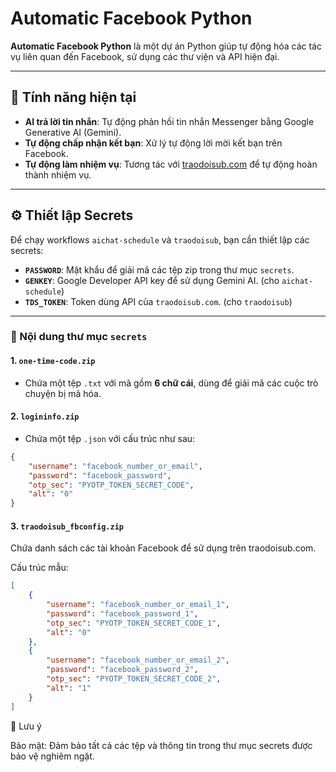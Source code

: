 # Automatic Facebook Python  

**Automatic Facebook Python** là một dự án Python giúp tự động hóa các tác vụ liên quan đến Facebook, sử dụng các thư viện và API hiện đại.  

---

## 🚀 Tính năng hiện tại  

- **AI trả lời tin nhắn**: Tự động phản hồi tin nhắn Messenger bằng Google Generative AI (Gemini).  
- **Tự động chấp nhận kết bạn**: Xử lý tự động lời mời kết bạn trên Facebook.  
- **Tự động làm nhiệm vụ**: Tương tác với [traodoisub.com](https://traodoisub.com) để tự động hoàn thành nhiệm vụ.  

---

## ⚙️ Thiết lập Secrets  

Để chạy workflows `aichat-schedule` và `traodoisub`, bạn cần thiết lập các secrets:  

- **`PASSWORD`**: Mật khẩu để giải mã các tệp zip trong thư mục `secrets`.
- **`GENKEY`**: Google Developer API key để sử dụng Gemini AI.  (cho `aichat-schedule`)
- **`TDS_TOKEN`**: Token dùng API của `traodoisub.com`. (cho `traodoisub`)


---

### 📁 Nội dung thư mục `secrets`  

#### 1. `one-time-code.zip`  
- Chứa một tệp `.txt` với mã gồm **6 chữ cái**, dùng để giải mã các cuộc trò chuyện bị mã hóa.  

#### 2. `logininfo.zip`  
- Chứa một tệp `.json` với cấu trúc như sau:  

```json
{
	"username": "facebook_number_or_email",
	"password": "facebook_password",
	"otp_sec": "PYOTP_TOKEN_SECRET_CODE",
	"alt": "0"
}
```

#### 3. `traodoisub_fbconfig.zip`

Chứa danh sách các tài khoản Facebook để sử dụng trên traodoisub.com.


Cấu trúc mẫu:

```json
[
    {
        "username": "facebook_number_or_email_1",
        "password": "facebook_password_1",
        "otp_sec": "PYOTP_TOKEN_SECRET_CODE_1",
        "alt": "0"
    },
    {
        "username": "facebook_number_or_email_2",
        "password": "facebook_password_2",
        "otp_sec": "PYOTP_TOKEN_SECRET_CODE_2",
        "alt": "1"
    }
]
```

📌 Lưu ý

Bảo mật: Đảm bảo tất cả các tệp và thông tin trong thư mục secrets được bảo vệ nghiêm ngặt.

